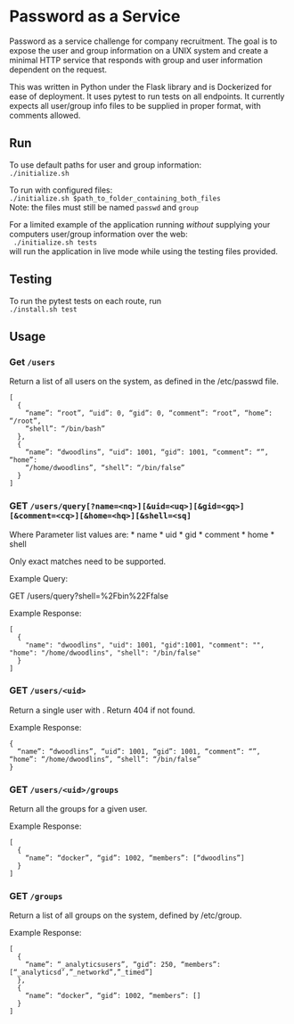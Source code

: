 # Password as a Service

Password as a service challenge for company recruitment.
The goal is to expose the user and group information on a UNIX system and create a minimal HTTP service that responds with group and user information dependent on the request.

This was written in Python under the Flask library and is Dockerized for ease of deployment. It uses pytest to run tests on all endpoints. It currently expects all user/group info files to be supplied in proper format, with comments allowed.

## Run

To use default paths for user and group information:  
```./initialize.sh ```

To run with configured files:  
``` ./initialize.sh $path_to_folder_containing_both_files ```  
Note: the files must still be named ```passwd``` and ```group```

For a limited example of the application running *without* supplying your computers user/group information over the web:  
``` ./initialize.sh tests```  
will run the application in live mode while using the testing files provided.

## Testing
To run the pytest tests on each route, run  
```./install.sh test```

## Usage

### Get ```/users```

Return a list of all users on the system, as defined in the /etc/passwd file.

```
[
  {
    “name”: “root”, “uid”: 0, “gid”: 0, “comment”: “root”, “home”: “/root”,
    “shell”: “/bin/bash”
  },
  {
    “name”: “dwoodlins”, “uid”: 1001, “gid”: 1001, “comment”: “”, “home”:
    “/home/dwoodlins”, “shell”: “/bin/false”
  }
]
```

### GET ```/users/query[?name=<nq>][&uid=<uq>][&gid=<gq>][&comment=<cq>][&home=<hq>][&shell=<sq]```

Where Parameter list values are:
    * name
    * uid
    * gid
    * comment
    * home
    * shell

Only exact matches need to be supported.

Example Query:

GET /users/query?shell=%2Fbin%22Ffalse

Example Response:
```
[
  {
    "name": "dwoodlins", "uid": 1001, "gid":1001, "comment": "", "home": "/home/dwoodlins", "shell": "/bin/false"
  }
]
```
### GET ```/users/<uid>```

Return a single user with <uid>. Return 404 if <uid> not found.

Example Response:
```
{
  “name”: “dwoodlins”, “uid”: 1001, “gid”: 1001, “comment”: “”, “home”: “/home/dwoodlins”, “shell”: “/bin/false”
}
```
### GET ```/users/<uid>/groups```

Return all the groups for a given user.

Example Response:
```
[
  {
    “name”: “docker”, “gid”: 1002, “members”: [“dwoodlins”]
  }
]
```

### GET ```/groups```

Return a list of all groups on the system, defined by /etc/group.

Example Response:
```
[
  {
    “name”: “_analyticsusers”, “gid”: 250, “members”: [“_analyticsd’,”_networkd”,”_timed”]
  },
  {
    “name”: “docker”, “gid”: 1002, “members”: []
  }
]
```
